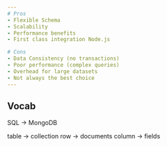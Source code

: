 ```yaml
---
# Pros
- Flexible Schema
- Scalability
- Performance benefits 
- First class integration Node.js

# Cons
- Data Consistency (no transactions)
- Poor performance (complex queries)
- Overhead for large datasets
- Not always the best choice
---
```

## Vocab

SQL -> MongoDB

table -> collection
row -> documents
column -> fields